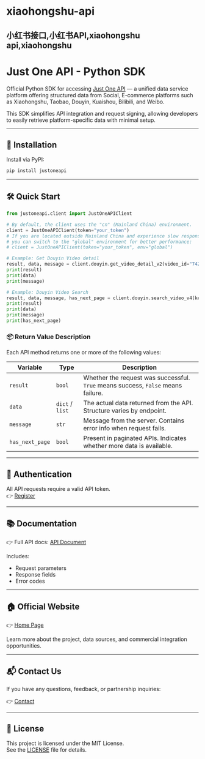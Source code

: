 # xiaohongshu-api
小红书接口,小红书API,xiaohongshu api,xiaohongshu
---

# Just One API - Python SDK

Official Python SDK for accessing [Just One API](https://justoneapi.com) — a unified data service platform offering structured data from Social, E-commerce platforms such as Xiaohongshu, Taobao, Douyin, Kuaishou, Bilibili, and Weibo.

This SDK simplifies API integration and request signing, allowing developers to easily retrieve platform-specific data with minimal setup.

---

## 🚀 Installation

Install via PyPI:

```bash
pip install justoneapi
```

---

## 🛠 Quick Start

```python
from justoneapi.client import JustOneAPIClient

# By default, the client uses the "cn" (Mainland China) environment.
client = JustOneAPIClient(token="your_token")
# If you are located outside Mainland China and experience slow responses,
# you can switch to the "global" environment for better performance:
# client = JustOneAPIClient(token="your_token", env="global")

# Example: Get Douyin Video detail
result, data, message = client.douyin.get_video_detail_v2(video_id="7428906452091145483")
print(result)
print(data)
print(message)

# Example: Douyin Video Search
result, data, message, has_next_page = client.douyin.search_video_v4(keyword="deepseek", sort_type="_0", publish_time="_0", duration="_0", page=1)
print(result)
print(data)
print(message)
print(has_next_page)
```

### 📦 Return Value Description

Each API method returns one or more of the following values:

| Variable         | Type     | Description |
|------------------|----------|-------------|
| `result`         | `bool`   | Whether the request was successful. `True` means success, `False` means failure. |
| `data`           | `dict` / `list` | The actual data returned from the API. Structure varies by endpoint. |
| `message`        | `str`    | Message from the server. Contains error info when request fails. |
| `has_next_page`  | `bool`   | Present in paginated APIs. Indicates whether more data is available. |

---

## 🔐 Authentication

All API requests require a valid API token.  
👉 [Register](https://justoneapi.com/register)

---

## 📚 Documentation

👉 Full API docs: [API Document](https://doc.justoneapi.com)

Includes:
- Request parameters
- Response fields
- Error codes

---

## 🏠 Official Website

👉 [Home Page](https://justoneapi.com)

Learn more about the project, data sources, and commercial integration opportunities.

---

## 📬 Contact Us

If you have any questions, feedback, or partnership inquiries:

👉 [Contact](https://justoneapi.com/contact)

---

## 🪪 License

This project is licensed under the MIT License.  
See the [LICENSE](./LICENSE) file for details.
